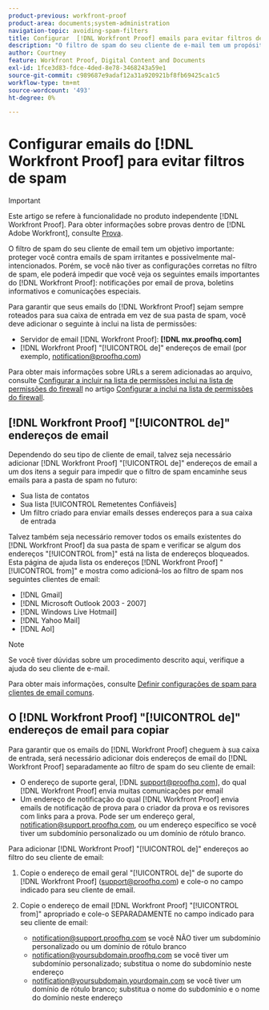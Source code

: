 ```yaml
---
product-previous: workfront-proof
product-area: documents;system-administration
navigation-topic: avoiding-spam-filters
title: Configurar  [!DNL Workfront Proof] emails para evitar filtros de spam
description: "O filtro de spam do seu cliente de e-mail tem um propósito importante: protegê-lo contra e-mails de spam irritantes e possivelmente maliciosos. Mas, se você não tiver as configurações corretas no filtro de spam, ele poderá impedir que você veja os seguintes emails  [!DNL Workfront Proof] importantes: notificações por email de prova, boletins informativos e comunicações especiais."
author: Courtney
feature: Workfront Proof, Digital Content and Documents
exl-id: 1fce3d83-fdce-4ded-8e78-3468243a59e1
source-git-commit: c989687e9adaf12a31a920921bf8fb69425ca1c5
workflow-type: tm+mt
source-wordcount: '493'
ht-degree: 0%

---
```


# Configurar emails do [!DNL Workfront Proof] para evitar filtros de spam

>[!IMPORTANT]
>
>Este artigo se refere à funcionalidade no produto independente [!DNL Workfront Proof]. Para obter informações sobre provas dentro de [!DNL Adobe Workfront], consulte [Prova](../../../review-and-approve-work/proofing/proofing.md).

O filtro de spam do seu cliente de email tem um objetivo importante: proteger você contra emails de spam irritantes e possivelmente mal-intencionados. Porém, se você não tiver as configurações corretas no filtro de spam, ele poderá impedir que você veja os seguintes emails importantes do [!DNL Workfront Proof]: notificações por email de prova, boletins informativos e comunicações especiais.

Para garantir que seus emails do [!DNL Workfront Proof] sejam sempre roteados para sua caixa de entrada em vez de sua pasta de spam, você deve adicionar o seguinte à inclui na lista de permissões:

* Servidor de email [!DNL Workfront Proof]: **[!DNL mx.proofhq.com]**
* [!DNL Workfront Proof] &quot;[!UICONTROL de]&quot; endereços de email (por exemplo, notification@proofhq.com)

Para obter mais informações sobre URLs a serem adicionadas ao arquivo, consulte [Configurar a incluir na lista de permissões inclui na lista de permissões do firewall](../../../administration-and-setup/get-started-wf-administration/configure-your-firewall.md) no artigo [Configurar a inclui na lista de permissões do firewall](../../../administration-and-setup/get-started-wf-administration/configure-your-firewall.md).

## [!DNL Workfront Proof] &quot;[!UICONTROL de]&quot; endereços de email

Dependendo do seu tipo de cliente de email, talvez seja necessário adicionar [!DNL Workfront Proof] &quot;[!UICONTROL de]&quot; endereços de email a um dos itens a seguir para impedir que o filtro de spam encaminhe seus emails para a pasta de spam no futuro:

* Sua lista de contatos
* Sua lista [!UICONTROL Remetentes Confiáveis]
* Um filtro criado para enviar emails desses endereços para a sua caixa de entrada

Talvez também seja necessário remover todos os emails existentes do [!DNL Workfront Proof] da sua pasta de spam e verificar se algum dos endereços &quot;[!UICONTROL from]&quot; está na lista de endereços bloqueados. Esta página de ajuda lista os endereços [!DNL Workfront Proof] &quot;[!UICONTROL from]&quot; e mostra como adicioná-los ao filtro de spam nos seguintes clientes de email:

* [!DNL Gmail]
* [!DNL Microsoft Outlook 2003 - 2007]
* [!DNL Windows Live Hotmail]
* [!DNL Yahoo Mail]
* [!DNL Aol]

>[!NOTE]
>
>Se você tiver dúvidas sobre um procedimento descrito aqui, verifique a ajuda do seu cliente de e-mail.

Para obter mais informações, consulte [Definir configurações de spam para clientes de email comuns](../../../workfront-proof/wp-emailsntfctns/avoiding-spam-filters/configure-spam-settings-clients.md).

## O [!DNL Workfront Proof] &quot;[!UICONTROL de]&quot; endereços de email para copiar

Para garantir que os emails do [!DNL Workfront Proof] cheguem à sua caixa de entrada, será necessário adicionar dois endereços de email do [!DNL Workfront Proof] separadamente ao filtro de spam do seu cliente de email:

* O endereço de suporte geral, [!DNL support@proofhq.com], do qual [!DNL Workfront Proof] envia muitas comunicações por email
* Um endereço de notificação do qual [!DNL Workfront Proof] envia emails de notificação de prova para o criador da prova e os revisores com links para a prova. Pode ser um endereço geral, notification@support.proofhq.com, ou um endereço específico se você tiver um subdomínio personalizado ou um domínio de rótulo branco.

Para adicionar [!DNL Workfront Proof] &quot;[!UICONTROL de]&quot; endereços ao filtro do seu cliente de email:

1. Copie o endereço de email geral &quot;[!UICONTROL de]&quot; de suporte do [!DNL Workfront Proof] (support@proofhq.com) e cole-o no campo indicado para seu cliente de email.
1. Copie o endereço de email [!DNL Workfront Proof] &quot;[!UICONTROL from]&quot; apropriado e cole-o SEPARADAMENTE no campo indicado para seu cliente de email:

   * notification@support.proofhq.com se você NÃO tiver um subdomínio personalizado ou um domínio de rótulo branco
   * notification@yoursubdomain.proofhq.com se você tiver um subdomínio personalizado; substitua o nome do subdomínio neste endereço
   * notification@yoursubdomain.yourdomain.com se você tiver um domínio de rótulo branco; substitua o nome do subdomínio e o nome do domínio neste endereço

<!--
<p data-mc-conditions="QuicksilverOrClassic.Draft mode">See the relevant section below for your email client to find out where to paste in these two Workfront Proof "[!UICONTROL from]" addresses.</p>
-->
